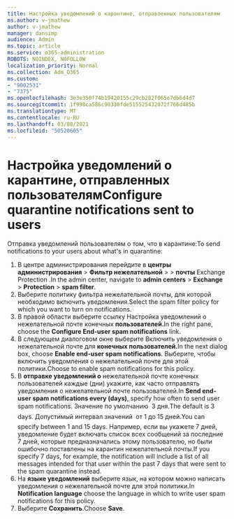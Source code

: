 ```yaml
---
title: Настройка уведомлений о карантине, отправленных пользователям
ms.author: v-jmathew
author: v-jmathew
manager: dansimp
audience: Admin
ms.topic: article
ms.service: o365-administration
ROBOTS: NOINDEX, NOFOLLOW
localization_priority: Normal
ms.collection: Adm_O365
ms.custom:
- "9002531"
- "7375"
ms.openlocfilehash: 3e3e350f74b19420155c29cb282f065e7db6d4d7
ms.sourcegitcommit: 1f998ca586c90330fde515525432072f766d485b
ms.translationtype: MT
ms.contentlocale: ru-RU
ms.lasthandoff: 03/08/2021
ms.locfileid: "50520605"
---
```

# <a name="configure-quarantine-notifications-sent-to-users"></a><span data-ttu-id="1a475-102">Настройка уведомлений о карантине, отправленных пользователям</span><span class="sxs-lookup"><span data-stu-id="1a475-102">Configure quarantine notifications sent to users</span></span>

<span data-ttu-id="1a475-103">Отправка уведомлений пользователям о том, что в карантине:</span><span class="sxs-lookup"><span data-stu-id="1a475-103">To send notifications to your users about what's in quarantine:</span></span>

1. <span data-ttu-id="1a475-104">В центре администрирования перейдите в **центры администрирования**  >  **Фильтр нежелательной**  >    >  **почты** Exchange Protection .</span><span class="sxs-lookup"><span data-stu-id="1a475-104">In the admin center, navigate to **admin centers** > **Exchange** > **Protection** > **spam filter**.</span></span>
2. <span data-ttu-id="1a475-105">Выберите политику фильтра нежелательной почты, для которой необходимо включить уведомления.</span><span class="sxs-lookup"><span data-stu-id="1a475-105">Select the spam filter policy for which you want to turn on notifications.</span></span>
3. <span data-ttu-id="1a475-106">В правой области выберите ссылку Настройка уведомлений о нежелательной почте конечных **пользователей.**</span><span class="sxs-lookup"><span data-stu-id="1a475-106">In the right pane, choose the **Configure End-user spam notifications** link.</span></span>
4. <span data-ttu-id="1a475-107">В следующем диалоговом окне выберите Включить уведомления о нежелательной почте для **конечных пользователей.**</span><span class="sxs-lookup"><span data-stu-id="1a475-107">In the next dialog box, choose **Enable end-user spam notifications**.</span></span> <span data-ttu-id="1a475-108">Выберите, чтобы включить уведомления о нежелательной почте для этой политики.</span><span class="sxs-lookup"><span data-stu-id="1a475-108">Choose to enable spam notifications for this policy.</span></span>
5. <span data-ttu-id="1a475-109">В **отправке уведомлений о** нежелательной почте конечных пользователей каждые (дни) укажите, как часто отправлять уведомления о нежелательной почте пользователей.</span><span class="sxs-lookup"><span data-stu-id="1a475-109">In **Send end-user spam notifications every (days)**, specify how often to send user spam notifications.</span></span> <span data-ttu-id="1a475-110">Значение по умолчанию  3 дня.</span><span class="sxs-lookup"><span data-stu-id="1a475-110">The default is 3 days.</span></span> <span data-ttu-id="1a475-111">Допустимый интервал значений  от 1 до 15 дней.</span><span class="sxs-lookup"><span data-stu-id="1a475-111">You can specify between 1 and 15 days.</span></span> <span data-ttu-id="1a475-112">Например, если вы укажете 7 дней, уведомление будет включать список всех сообщений за последние 7 дней, которые предназначались этому пользователю, но были ошибочно поставлены на карантин нежелательной почты.</span><span class="sxs-lookup"><span data-stu-id="1a475-112">If you specify 7 days, for example, the notification will include a list of all messages intended for that user within the past 7 days that were sent to the spam quarantine instead.</span></span>
6. <span data-ttu-id="1a475-113">На **языке уведомлений** выберите язык, на котором можно написать уведомления о нежелательной почте для этой политики.</span><span class="sxs-lookup"><span data-stu-id="1a475-113">In **Notification language** choose the language in which to write user spam notifications for this policy.</span></span>
7. <span data-ttu-id="1a475-114">Выберите **Сохранить**.</span><span class="sxs-lookup"><span data-stu-id="1a475-114">Choose **Save**.</span></span>
